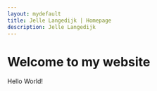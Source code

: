```yaml
---
layout: mydefault
title: Jelle Langedijk | Homepage
description: Jelle Langedijk
---
```




# Welcome to my website

Hello World!

